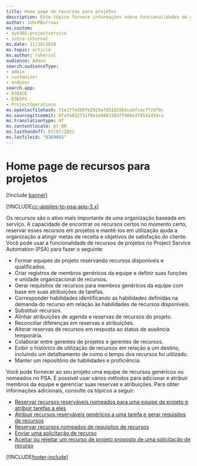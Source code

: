 ```yaml
---
title: Home page de recursos para projetos
description: Este tópico fornece informações sobre funcionalidades de gerenciamento de recursos no Project Service Automation (PSA) for Dynamics 365.
author: JohnPBurrows
ms.custom:
- dyn365-projectservice
- intro-internal
ms.date: 11/28/2018
ms.topic: article
ms.author: ruhercul
audience: Admin
search.audienceType:
- admin
- customizer
- enduser
search.app:
- D365CE
- D365PS
- ProjectOperations
ms.openlocfilehash: 71e1774d097e2929a7d51d19b3cebfcacff28f0c
ms.sourcegitcommit: 0fafe022731f0e1e8693382ff906e3f8541d34ca
ms.translationtype: HT
ms.contentlocale: pt-BR
ms.lasthandoff: 07/07/2021
ms.locfileid: "6369092"
---
```

# <a name="resourcing-projects-home-page"></a>Home page de recursos para projetos

[!include [banner](../includes/psa-now-project-operations.md)]

[!INCLUDE[cc-applies-to-psa-app-3.x](../includes/cc-applies-to-psa-app-3x.md)]

Os recursos são o ativo mais importante de uma organização baseada em serviço. A capacidade de encontrar os recursos certos no momento certo, reservar esses recursos em projetos e mantê-los em utilização ajuda a organização a atingir metas de receita e objetivos de satisfação do cliente. Você pode usar a funcionalidade de recursos de projetos no Project Service Automation (PSA) para fazer o seguinte:

- Formar equipes de projeto reservando recursos disponíveis e qualificados.
- Criar registros de membros genéricos da equipe e definir suas funções e unidade organizacional de recursos.
- Gerar requisitos de recursos para membros genéricos da equipe com base em suas atribuições de tarefas.
- Corresponder habilidades identificando as habilidades definidas na demanda do recurso em relação às habilidades de recursos disponíveis.
- Substituir recursos.
- Alinhar atribuições de agenda e reservas de recursos do projeto.
- Reconciliar diferenças em reservas e atribuições.
- Alterar reservas de recursos em resposta ao status de ausência temporária.
- Colaborar entre gerentes de projetos e gerentes de recursos.
- Exibir o histórico de utilização de recursos em relação a um destino, incluindo um detalhamento de como o tempo dos recursos foi utilizado.
- Manter um repositório de habilidades e proficiência.


Você pode fornecer ao seu projeto uma equipe de recursos genéricos ou nomeados no PSA. É possível usar vários métodos para adicionar e atribuir membros da equipe e gerenciar suas reservas e atribuições. Para obter informações adicionais, consulte os tópicos a seguir:

- [Reservar recursos reserváveis nomeados para uma equipe de projeto e atribuir tarefas a eles](assign-named-bookable-resource.md)
- [Atribuir recursos reserváveis genéricos a uma tarefa e gerar requisitos de recursos](assign-generic-bookable-resource.md)
- [Reservar recursos nomeados de requisitos de recursos](book-named-resource.md)
- [Enviar uma solicitação de recurso](submit-resource-request.md)
- [Aceitar ou rejeitar um recurso de projeto proposto de uma solicitação de recurso](accept-reject-proposed-resource.md)


[!INCLUDE[footer-include](../includes/footer-banner.md)]